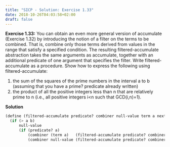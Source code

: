 ```yaml
---
title: "SICP - Solution: Exercise 1.33"
date: 2018-10-26T04:03:58+02:00
draft: false
---
```


**Exercise 1.33:** You can obtain an even more general version of accumulate (Exercise 1.32) by introducing the notion of a filter on the terms to be combined. That is, combine only those terms derived from values in the range that satisfy a specified condition. The resulting filtered-accumulate abstraction takes the same arguments as accumulate, together with an additional predicate of one argument that specifies the filter. Write filtered-accumulate as a procedure. Show how to express the following using filtered-accumulate:

1. the sum of the squares of the prime numbers in the interval a to b (assuming that you have a prime? predicate already written)
2. the product of all the positive integers less than n that are relatively prime to n (i.e., all positive integers i<n such that GCD(i,n)=1).

**Solution**

```scheme
(define (filtered-accumulate predicate? combiner null-value term a next b)
  (if (> a b)
      null-value
      (if (predicate? a)
          (combiner (term a)   (filtered-accumulate predicate? combiner null-value term (next a) next b))
          (combiner null-value (filtered-accumulate predicate? combiner null-value term (next a) next b)))))
```
